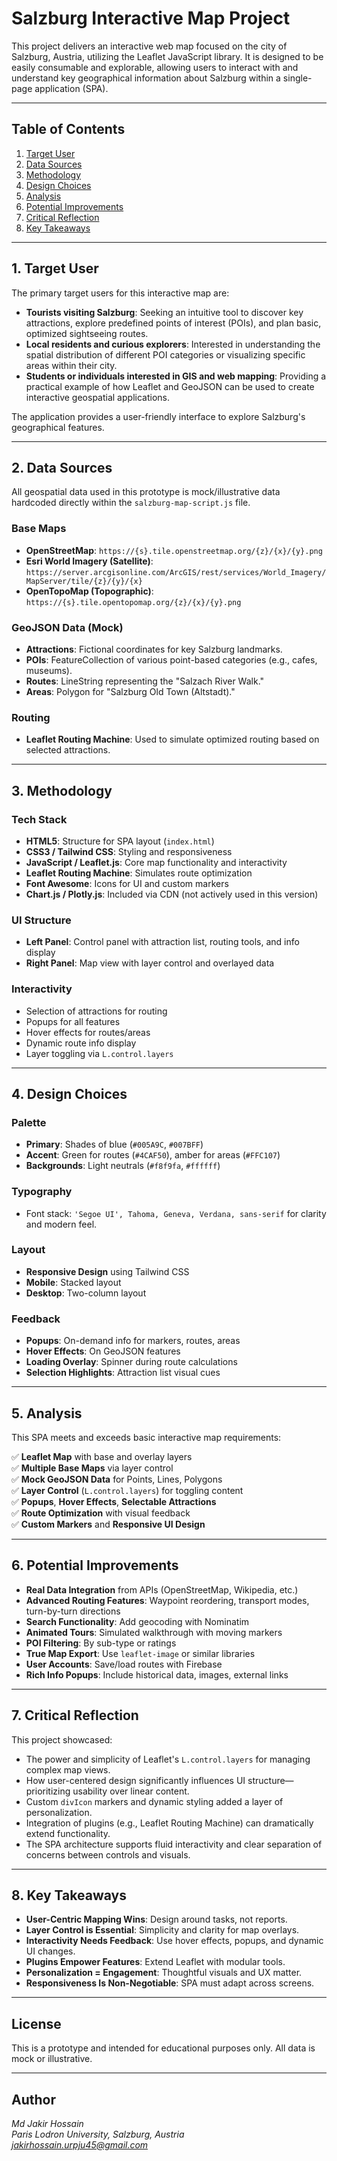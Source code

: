 # Salzburg Interactive Map Project

This project delivers an interactive web map focused on the city of Salzburg, Austria, utilizing the Leaflet JavaScript library. It is designed to be easily consumable and explorable, allowing users to interact with and understand key geographical information about Salzburg within a single-page application (SPA).

---

## Table of Contents

1. [Target User](#1-target-user)  
2. [Data Sources](#2-data-sources)  
3. [Methodology](#3-methodology)  
4. [Design Choices](#4-design-choices)  
5. [Analysis](#5-analysis)  
6. [Potential Improvements](#6-potential-improvements)  
7. [Critical Reflection](#7-critical-reflection)  
8. [Key Takeaways](#8-key-takeaways)

---

## 1. Target User

The primary target users for this interactive map are:

- **Tourists visiting Salzburg**: Seeking an intuitive tool to discover key attractions, explore predefined points of interest (POIs), and plan basic, optimized sightseeing routes.
- **Local residents and curious explorers**: Interested in understanding the spatial distribution of different POI categories or visualizing specific areas within their city.
- **Students or individuals interested in GIS and web mapping**: Providing a practical example of how Leaflet and GeoJSON can be used to create interactive geospatial applications.

The application provides a user-friendly interface to explore Salzburg's geographical features.

---

## 2. Data Sources

All geospatial data used in this prototype is mock/illustrative data hardcoded directly within the `salzburg-map-script.js` file.

### Base Maps

- **OpenStreetMap**: `https://{s}.tile.openstreetmap.org/{z}/{x}/{y}.png`
- **Esri World Imagery (Satellite)**: `https://server.arcgisonline.com/ArcGIS/rest/services/World_Imagery/MapServer/tile/{z}/{y}/{x}`
- **OpenTopoMap (Topographic)**: `https://{s}.tile.opentopomap.org/{z}/{x}/{y}.png`

### GeoJSON Data (Mock)

- **Attractions**: Fictional coordinates for key Salzburg landmarks.
- **POIs**: FeatureCollection of various point-based categories (e.g., cafes, museums).
- **Routes**: LineString representing the "Salzach River Walk."
- **Areas**: Polygon for "Salzburg Old Town (Altstadt)."

### Routing

- **Leaflet Routing Machine**: Used to simulate optimized routing based on selected attractions.

---

## 3. Methodology

### Tech Stack

- **HTML5**: Structure for SPA layout (`index.html`)
- **CSS3 / Tailwind CSS**: Styling and responsiveness
- **JavaScript / Leaflet.js**: Core map functionality and interactivity
- **Leaflet Routing Machine**: Simulates route optimization
- **Font Awesome**: Icons for UI and custom markers
- **Chart.js / Plotly.js**: Included via CDN (not actively used in this version)

### UI Structure

- **Left Panel**: Control panel with attraction list, routing tools, and info display
- **Right Panel**: Map view with layer control and overlayed data

### Interactivity

- Selection of attractions for routing
- Popups for all features
- Hover effects for routes/areas
- Dynamic route info display
- Layer toggling via `L.control.layers`

---

## 4. Design Choices

### Palette

- **Primary**: Shades of blue (`#005A9C`, `#007BFF`)
- **Accent**: Green for routes (`#4CAF50`), amber for areas (`#FFC107`)
- **Backgrounds**: Light neutrals (`#f8f9fa`, `#ffffff`)

### Typography

- Font stack: `'Segoe UI', Tahoma, Geneva, Verdana, sans-serif` for clarity and modern feel.

### Layout

- **Responsive Design** using Tailwind CSS
- **Mobile**: Stacked layout
- **Desktop**: Two-column layout

### Feedback

- **Popups**: On-demand info for markers, routes, areas
- **Hover Effects**: On GeoJSON features
- **Loading Overlay**: Spinner during route calculations
- **Selection Highlights**: Attraction list visual cues

---

## 5. Analysis

This SPA meets and exceeds basic interactive map requirements:

✅ **Leaflet Map** with base and overlay layers  
✅ **Multiple Base Maps** via layer control  
✅ **Mock GeoJSON Data** for Points, Lines, Polygons  
✅ **Layer Control** (`L.control.layers`) for toggling content  
✅ **Popups**, **Hover Effects**, **Selectable Attractions**  
✅ **Route Optimization** with visual feedback  
✅ **Custom Markers** and **Responsive UI Design**

---

## 6. Potential Improvements

- **Real Data Integration** from APIs (OpenStreetMap, Wikipedia, etc.)
- **Advanced Routing Features**: Waypoint reordering, transport modes, turn-by-turn directions
- **Search Functionality**: Add geocoding with Nominatim
- **Animated Tours**: Simulated walkthrough with moving markers
- **POI Filtering**: By sub-type or ratings
- **True Map Export**: Use `leaflet-image` or similar libraries
- **User Accounts**: Save/load routes with Firebase
- **Rich Info Popups**: Include historical data, images, external links

---

## 7. Critical Reflection

This project showcased:

- The power and simplicity of Leaflet's `L.control.layers` for managing complex map views.
- How user-centered design significantly influences UI structure—prioritizing usability over linear content.
- Custom `divIcon` markers and dynamic styling added a layer of personalization.
- Integration of plugins (e.g., Leaflet Routing Machine) can dramatically extend functionality.
- The SPA architecture supports fluid interactivity and clear separation of concerns between controls and visuals.

---

## 8. Key Takeaways

- **User-Centric Mapping Wins**: Design around tasks, not reports.
- **Layer Control is Essential**: Simplicity and clarity for map overlays.
- **Interactivity Needs Feedback**: Use hover effects, popups, and dynamic UI changes.
- **Plugins Empower Features**: Extend Leaflet with modular tools.
- **Personalization = Engagement**: Thoughtful visuals and UX matter.
- **Responsiveness Is Non-Negotiable**: SPA must adapt across screens.

---

## License

This is a prototype and intended for educational purposes only. All data is mock or illustrative.

---

## Author

*Md Jakir Hossain*  
*Paris Lodron University, Salzburg, Austria*  
*jakirhossain.urpju45@gmail.com*
